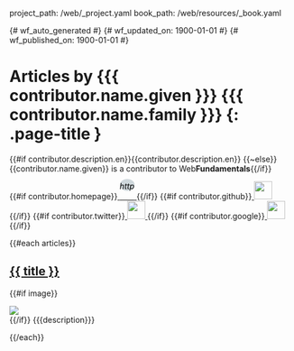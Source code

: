 project_path: /web/_project.yaml
book_path: /web/resources/_book.yaml

{# wf_auto_generated #}
{# wf_updated_on: 1900-01-01 #}
{# wf_published_on: 1900-01-01 #}

<style>
  .wf-icon-width {width: 32px;}
  .wf-homepage {
    background-color: #CFD8DC;
    border-radius: 50%;
    color: black;
    height: 32px;
    padding-top: 4px;
    text-align: center;
    vertical-align: top !important;
  }
</style>

# Articles by {{{ contributor.name.given }}} {{{ contributor.name.family }}} {: .page-title }

{{#if contributor.description.en}}{{contributor.description.en}}
{{~else}}{{contributor.name.given}} is a contributor to Web<b>Fundamentals</b>{{/if}}

{{#if contributor.homepage}}<a href="{{contributor.homepage}}">
  <i class="material-icons wf-icon-width wf-homepage">http</i>
</a>
{{/if}}
{{#if contributor.github}}<a href="https://github.com/{{contributor.github}}">
  <img class="wf-icon-width" src="/site-assets/logo-github.svg">
</a>
{{/if}}
{{#if contributor.twitter}}<a href="https://twitter.com/{{contributor.twitter}}">
  <img class="wf-icon-width" src="/site-assets/logo-twitter.svg">
</a>
{{/if}}
{{#if contributor.google}}<a href="https://plus.google.com/{{contributor.google}}">
  <img class="wf-icon-width" src="/site-assets/logo-google-plus.svg">
</a>
{{/if}}


{{#each articles}}

## [{{ title }}]({{url}}?hl={{lang}})
{{#if image}}
<div class="attempt-right">
  <a href="{{url}}">
    <img src="{{image}}">
  </a>
</div>
{{/if}}
{{{description}}}

<div style="clear:both"></div>

{{/each}}
